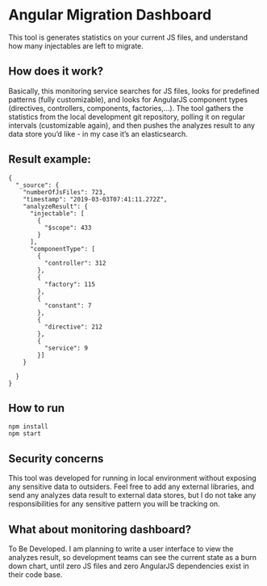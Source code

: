 # Angular Migration Dashboard
This tool is generates statistics on your current JS files, and understand how many injectables are left to migrate. 


## How does it work?
Basically, this monitoring service searches for JS files, looks for predefined patterns (fully customizable), and looks for AngularJS component types (directives, controllers, components, factories,...). 
The tool gathers the statistics from the local development git repository, polling it on regular intervals (customizable again), and then pushes the analyzes result to any data store you’d like - in my case it’s an elasticsearch. 


## Result example:
```
{
  "_source": {  
    "numberOfJsFiles": 723,
    "timestamp": "2019-03-03T07:41:11.272Z",
    "analyzeResult": {
      "injectable": [
        {
          "$scope": 433
        }
      ],
      "componentType": [
        {
          "controller": 312
        },
        {
          "factory": 115
        },
        {
          "constant": 7
        },
        {
          "directive": 212
        },
        {
          "service": 9
        }]
    }

  }
}
```

## How to run
```
npm install
npm start
```


## Security concerns 
This tool was developed for running in local environment without exposing any sensitive data to outsiders. 
Feel free to add any external libraries, and send any analyzes data result to external data stores, but I do not take any responsibilities for any sensitive pattern you will be tracking on. 

## What about monitoring dashboard?
To Be Developed. 
I am planning to write a user interface to view the analyzes result, so development teams can see the current state as a burn down chart, until zero JS files and zero AngularJS dependencies exist in their code base. 
